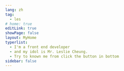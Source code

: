 ```yaml
---
lang: zh
tag: 
  - les
# home: true
editLink: true
showPage: false
layout: MyHome
typerlist:
  - I'm a front end developer
  - and my idol is Mr. Leslie Cheung.
  - Try to known me from click the button in bottom
sidebar: false
---
```

